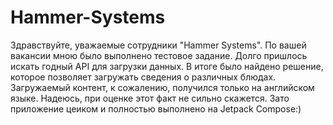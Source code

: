# Hammer-Systems
Здравствуйте, уважаемые сотрудники "Hammer Systems". По вашей вакансии мною было выполнено тестовое задание. Долго пришлось искать годный API для загрузки данных. В итоге было найдено решение, которое позволяет загружать сведения о различных блюдах. Загружаемый контент, к сожалению, получился только на английском языке. Надеюсь, при оценке этот факт не сильно скажется. Зато приложение цеиком и полностью выполнено на Jetpack Compose:)
